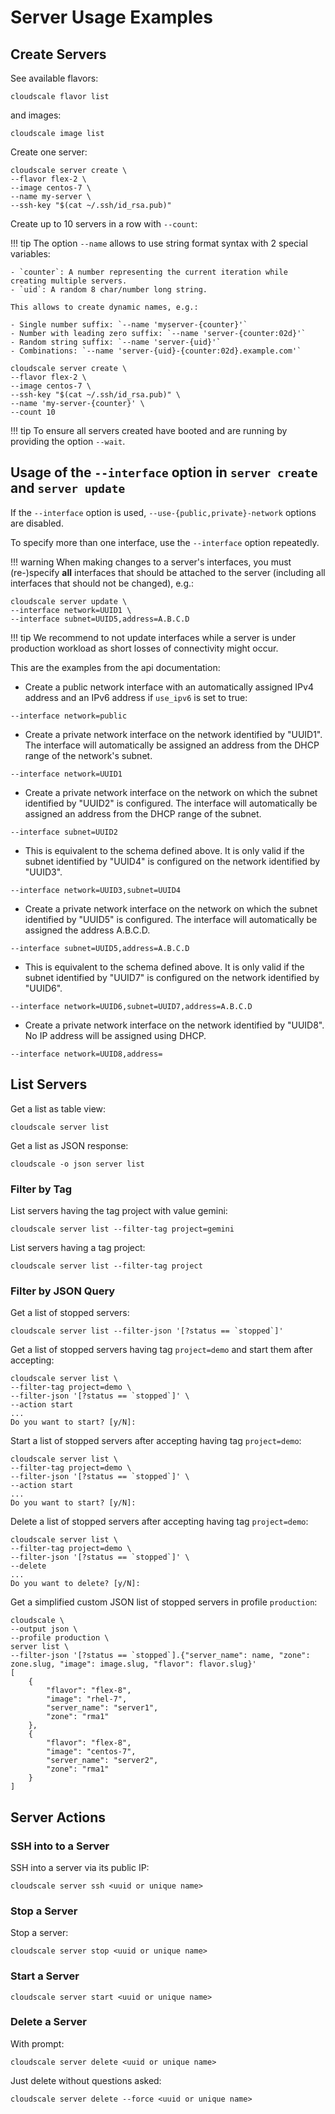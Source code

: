 # Server Usage Examples

## Create Servers

See available flavors:

~~~shell
cloudscale flavor list
~~~

and images:

~~~shell
cloudscale image list
~~~

Create one server:

~~~shell
cloudscale server create \
--flavor flex-2 \
--image centos-7 \
--name my-server \
--ssh-key "$(cat ~/.ssh/id_rsa.pub)"
~~~

Create up to 10 servers in a row with `--count`:

!!! tip
    The option `--name` allows to use string format syntax with 2 special variables:

    - `counter`: A number representing the current iteration while creating multiple servers.
    - `uid`: A random 8 char/number long string.

    This allows to create dynamic names, e.g.:

    - Single number suffix: `--name 'myserver-{counter}'`
    - Number with leading zero suffix: `--name 'server-{counter:02d}'`
    - Random string suffix: `--name 'server-{uid}'`
    - Combinations: `--name 'server-{uid}-{counter:02d}.example.com'`

~~~shell
cloudscale server create \
--flavor flex-2 \
--image centos-7 \
--ssh-key "$(cat ~/.ssh/id_rsa.pub)" \
--name 'my-server-{counter}' \
--count 10
~~~

!!! tip
    To ensure all servers created have booted and are running by providing the option `--wait`.

## Usage of the `--interface` option in `server create` and `server update`
If the `--interface` option is used, `--use-{public,private}-network` options are disabled.

To specify more than one interface, use the `--interface` option repeatedly.

!!! warning
    When making changes to a server's interfaces, you must (re-)specify **all** interfaces that should be attached to
    the server (including all interfaces that should not be changed), e.g.:
~~~
cloudscale server update \
--interface network=UUID1 \
--interface subnet=UUID5,address=A.B.C.D
~~~

!!! tip
    We recommend to not update interfaces while a server is under production workload as short losses of connectivity
    might occur.

This are the examples from the api documentation:

* Create a public network interface with an automatically assigned IPv4 address and an IPv6 address if `use_ipv6` is set
to true:
~~~
--interface network=public
~~~

* Create a private network interface on the network identified by "UUID1". The interface will automatically be assigned an
address from the DHCP range of the network's subnet.
~~~
--interface network=UUID1
~~~

* Create a private network interface on the network on which the subnet identified by "UUID2" is configured. The interface
will automatically be assigned an address from the DHCP range of the subnet.
~~~
--interface subnet=UUID2
~~~

* This is equivalent to the schema defined above. It is only valid if the subnet identified by "UUID4" is configured on
the network identified by "UUID3".
~~~
--interface network=UUID3,subnet=UUID4
~~~

* Create a private network interface on the network on which the subnet identified by "UUID5" is configured. The interface
will automatically be assigned the address A.B.C.D.
~~~
--interface subnet=UUID5,address=A.B.C.D
~~~

* This is equivalent to the schema defined above. It is only valid if the subnet identified by "UUID7" is configured on
the network identified by "UUID6".
~~~
--interface network=UUID6,subnet=UUID7,address=A.B.C.D
~~~

* Create a private network interface on the network identified by "UUID8". No IP address will be assigned using DHCP.
~~~
--interface network=UUID8,address=
~~~

## List Servers

Get a list as table view:

~~~shell
cloudscale server list
~~~

Get a list as JSON response:

~~~shell
cloudscale -o json server list
~~~

### Filter by Tag

List servers having the tag project with value gemini:

~~~shell
cloudscale server list --filter-tag project=gemini
~~~

List servers having a tag project:

~~~shell
cloudscale server list --filter-tag project
~~~

### Filter by JSON Query

Get a list of stopped servers:

~~~shell
cloudscale server list --filter-json '[?status == `stopped`]'
~~~

Get a list of stopped servers having tag `project=demo` and start them after accepting:

~~~shell
cloudscale server list \
--filter-tag project=demo \
--filter-json '[?status == `stopped`]' \
--action start
...
Do you want to start? [y/N]:
~~~

Start a list of stopped servers after accepting having tag `project=demo`:

~~~shell
cloudscale server list \
--filter-tag project=demo \
--filter-json '[?status == `stopped`]' \
--action start
...
Do you want to start? [y/N]:
~~~

Delete a list of stopped servers after accepting having tag `project=demo`:

~~~shell
cloudscale server list \
--filter-tag project=demo \
--filter-json '[?status == `stopped`]' \
--delete
...
Do you want to delete? [y/N]:
~~~

Get a simplified custom JSON list of stopped servers in profile `production`:

~~~shell
cloudscale \
--output json \
--profile production \
server list \
--filter-json '[?status == `stopped`].{"server_name": name, "zone": zone.slug, "image": image.slug, "flavor": flavor.slug}'
[
    {
        "flavor": "flex-8",
        "image": "rhel-7",
        "server_name": "server1",
        "zone": "rma1"
    },
    {
        "flavor": "flex-8",
        "image": "centos-7",
        "server_name": "server2",
        "zone": "rma1"
    }
]
~~~

## Server Actions

### SSH into to a Server

SSH into a server via its public IP:

~~~shell
cloudscale server ssh <uuid or unique name>
~~~

### Stop a Server

Stop a server:

~~~shell
cloudscale server stop <uuid or unique name>
~~~

### Start a Server

~~~shell
cloudscale server start <uuid or unique name>
~~~

### Delete a Server

With prompt:

~~~shell
cloudscale server delete <uuid or unique name>
~~~

Just delete without questions asked:

~~~shell
cloudscale server delete --force <uuid or unique name>
~~~
